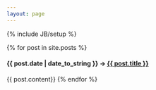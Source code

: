 ```yaml
---
layout: page
---
```

{% include JB/setup %}

{% for post in site.posts %}
  <h4><span>{{ post.date | date_to_string }}</span> &rarr; <a href="{{ BASE_PATH }}{{ post.url }}">{{ post.title }}</a></h4>
  {{ post.content}}
{% endfor %}


